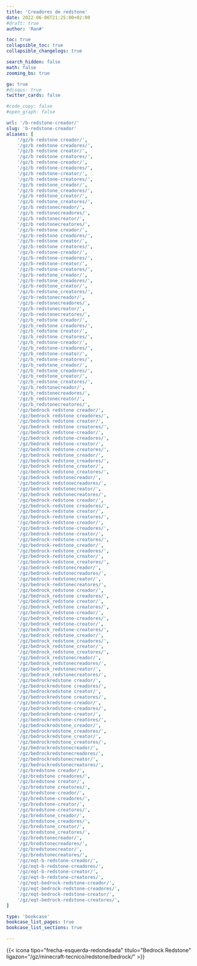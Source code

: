 ```yaml
---
title: 'Creadores de redstone'
date: 2022-06-06T21:25:00+02:00
#draft: true
author: 'Ran#'

toc: true
collapsible_toc: true
collapsible_changelogs: true

search_hidden: false
math: false
zooming_bs: true

ga: true
#disqus: true
twitter_cards: false

#code_copy: false
#open_graph: false

url: '/b-redstone-creador/'
slug: 'b-redstone-creador'
aliases: [
    '/gz/b redstone creador/',
    '/gz/b redstone creadores/',
    '/gz/b redstone creator/',
    '/gz/b redstone creatores/',
    '/gz/b redstone-creador/',
    '/gz/b redstone-creadores/',
    '/gz/b redstone-creator/',
    '/gz/b redstone-creatores/',
    '/gz/b redstone_creador/',
    '/gz/b redstone_creadores/',
    '/gz/b redstone_creator/',
    '/gz/b redstone_creatores/',
    '/gz/b redstonecreador/',
    '/gz/b redstonecreadores/',
    '/gz/b redstonecreator/',
    '/gz/b redstonecreatores/',
    '/gz/b-redstone creador/',
    '/gz/b-redstone creadores/',
    '/gz/b-redstone creator/',
    '/gz/b-redstone creatores/',
    '/gz/b-redstone-creador/',
    '/gz/b-redstone-creadores/',
    '/gz/b-redstone-creator/',
    '/gz/b-redstone-creatores/',
    '/gz/b-redstone_creador/',
    '/gz/b-redstone_creadores/',
    '/gz/b-redstone_creator/',
    '/gz/b-redstone_creatores/',
    '/gz/b-redstonecreador/',
    '/gz/b-redstonecreadores/',
    '/gz/b-redstonecreator/',
    '/gz/b-redstonecreatores/',
    '/gz/b_redstone creador/',
    '/gz/b_redstone creadores/',
    '/gz/b_redstone creator/',
    '/gz/b_redstone creatores/',
    '/gz/b_redstone-creador/',
    '/gz/b_redstone-creadores/',
    '/gz/b_redstone-creator/',
    '/gz/b_redstone-creatores/',
    '/gz/b_redstone_creador/',
    '/gz/b_redstone_creadores/',
    '/gz/b_redstone_creator/',
    '/gz/b_redstone_creatores/',
    '/gz/b_redstonecreador/',
    '/gz/b_redstonecreadores/',
    '/gz/b_redstonecreator/',
    '/gz/b_redstonecreatores/',
    '/gz/bedrock redstone creador/',
    '/gz/bedrock redstone creadores/',
    '/gz/bedrock redstone creator/',
    '/gz/bedrock redstone creatores/',
    '/gz/bedrock redstone-creador/',
    '/gz/bedrock redstone-creadores/',
    '/gz/bedrock redstone-creator/',
    '/gz/bedrock redstone-creatores/',
    '/gz/bedrock redstone_creador/',
    '/gz/bedrock redstone_creadores/',
    '/gz/bedrock redstone_creator/',
    '/gz/bedrock redstone_creatores/',
    '/gz/bedrock redstonecreador/',
    '/gz/bedrock redstonecreadores/',
    '/gz/bedrock redstonecreator/',
    '/gz/bedrock redstonecreatores/',
    '/gz/bedrock-redstone creador/',
    '/gz/bedrock-redstone creadores/',
    '/gz/bedrock-redstone creator/',
    '/gz/bedrock-redstone creatores/',
    '/gz/bedrock-redstone-creador/',
    '/gz/bedrock-redstone-creadores/',
    '/gz/bedrock-redstone-creator/',
    '/gz/bedrock-redstone-creatores/',
    '/gz/bedrock-redstone_creador/',
    '/gz/bedrock-redstone_creadores/',
    '/gz/bedrock-redstone_creator/',
    '/gz/bedrock-redstone_creatores/',
    '/gz/bedrock-redstonecreador/',
    '/gz/bedrock-redstonecreadores/',
    '/gz/bedrock-redstonecreator/',
    '/gz/bedrock-redstonecreatores/',
    '/gz/bedrock_redstone creador/',
    '/gz/bedrock_redstone creadores/',
    '/gz/bedrock_redstone creator/',
    '/gz/bedrock_redstone creatores/',
    '/gz/bedrock_redstone-creador/',
    '/gz/bedrock_redstone-creadores/',
    '/gz/bedrock_redstone-creator/',
    '/gz/bedrock_redstone-creatores/',
    '/gz/bedrock_redstone_creador/',
    '/gz/bedrock_redstone_creadores/',
    '/gz/bedrock_redstone_creator/',
    '/gz/bedrock_redstone_creatores/',
    '/gz/bedrock_redstonecreador/',
    '/gz/bedrock_redstonecreadores/',
    '/gz/bedrock_redstonecreator/',
    '/gz/bedrock_redstonecreatores/',
    '/gz/bedrockredstone creador/',
    '/gz/bedrockredstone creadores/',
    '/gz/bedrockredstone creator/',
    '/gz/bedrockredstone creatores/',
    '/gz/bedrockredstone-creador/',
    '/gz/bedrockredstone-creadores/',
    '/gz/bedrockredstone-creator/',
    '/gz/bedrockredstone-creatores/',
    '/gz/bedrockredstone_creador/',
    '/gz/bedrockredstone_creadores/',
    '/gz/bedrockredstone_creator/',
    '/gz/bedrockredstone_creatores/',
    '/gz/bedrockredstonecreador/',
    '/gz/bedrockredstonecreadores/',
    '/gz/bedrockredstonecreator/',
    '/gz/bedrockredstonecreatores/',
    '/gz/bredstone creador/',
    '/gz/bredstone creadores/',
    '/gz/bredstone creator/',
    '/gz/bredstone creatores/',
    '/gz/bredstone-creador/',
    '/gz/bredstone-creadores/',
    '/gz/bredstone-creator/',
    '/gz/bredstone-creatores/',
    '/gz/bredstone_creador/',
    '/gz/bredstone_creadores/',
    '/gz/bredstone_creator/',
    '/gz/bredstone_creatores/',
    '/gz/bredstonecreador/',
    '/gz/bredstonecreadores/',
    '/gz/bredstonecreator/',
    '/gz/bredstonecreatores/',
    '/gz/eqt-b-redstone-creador/',
    '/gz/eqt-b-redstone-creadores/',
    '/gz/eqt-b-redstone-creator/',
    '/gz/eqt-b-redstone-creatores/',
    '/gz/eqt-bedrock-redstone-creador/',
    '/gz/eqt-bedrock-redstone-creadores/',
    '/gz/eqt-bedrock-redstone-creator/',
    '/gz/eqt-bedrock-redstone-creatores/',
]

type: 'bookcase'
bookcase_list_pages: true
bookcase_list_sections: true

---
```


{{< icona tipo="frecha-esquerda-redondeada" titulo="Bedrock Redstone" ligazon="/gz/minecraft-tecnico/redstone/bedrock/" >}}
